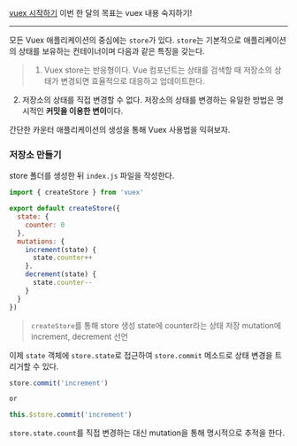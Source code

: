 [vuex 시작하기](https://vuex.vuejs.org/kr/guide/)
이번 한 달의 목표는 vuex 내용 숙지하기!
***
모든 Vuex 애플리케이션의 중심에는 `store`가 있다. `store`는 기본적으로 애플리케이션의 상태를 보유하는 컨테이너이며 다음과 같은 특징을 갖는다.

> 1. Vuex store는 반응형이다. Vue 컴포넌트는 상태를 검색할 때 저장소의 상태가 변경되면 효율적으로 대응하고 업데이트한다.
2. 저장소의 상태를 직접 변경할 수 없다. 저장소의 상태를 변경하는 유일한 방법은 명시적인 **커밋을 이용한 변이**이다.

간단한 카운터 애플리케이션의 생성을 통해 Vuex 사용법을 익혀보자.

### 저장소 만들기
store 폴더를 생성한 뒤 `index.js` 파일을 작성한다.
```javascript
import { createStore } from 'vuex'

export default createStore({
  state: {
    counter: 0
  },
  mutations: {
    increment(state) {
      state.counter++
    },
    decrement(state) {
      state.counter--
    }
  }
})
```
> `createStore`를 통해 store 생성
state에 counter라는 상태 저장
mutation에 increment, decrement 선언

이제 `state` 객체에 `store.state`로 접근하여 `store.commit` 메소드로 상태 변경을 트리거할 수 있다.
```javascript
store.commit('increment')

or

this.$store.commit('increment')
```
`store.state.count`를 직접 변경하는 대신 mutation을 통해 명시적으로 추적을 한다.
